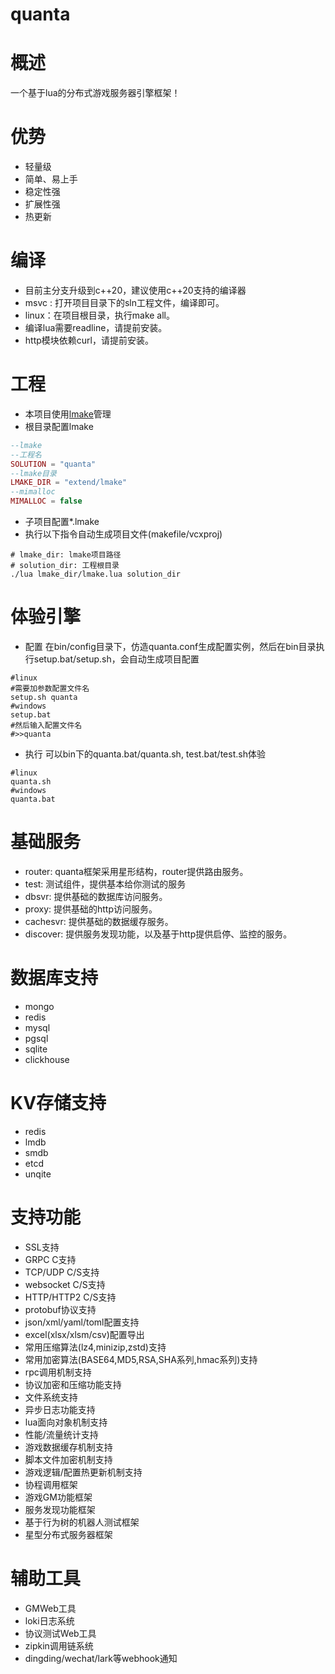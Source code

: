 # quanta

# 概述
一个基于lua的分布式游戏服务器引擎框架！

# 优势
- 轻量级
- 简单、易上手
- 稳定性强
- 扩展性强
- 热更新

# 编译
- 目前主分支升级到c++20，建议使用c++20支持的编译器
- msvc : 打开项目目录下的sln工程文件，编译即可。
- linux：在项目根目录，执行make all。
- 编译lua需要readline，请提前安装。
- http模块依赖curl，请提前安装。

# 工程
- 本项目使用[lmake](https://github.com/xiyoo0812/lmake.git)管理
- 根目录配置lmake
```lua
--lmake
--工程名
SOLUTION = "quanta"
--lmake目录
LMAKE_DIR = "extend/lmake"
--mimalloc
MIMALLOC = false
```
- 子项目配置*.lmake
- 执行以下指令自动生成项目文件(makefile/vcxproj)
```shell
# lmake_dir: lmake项目路径
# solution_dir: 工程根目录
./lua lmake_dir/lmake.lua solution_dir
```

# 体验引擎
- 配置
在bin/config目录下，仿造quanta.conf生成配置实例，然后在bin目录执行setup.bat/setup.sh，会自动生成项目配置
```shell
#linux
#需要加参数配置文件名
setup.sh quanta
#windows
setup.bat
#然后输入配置文件名
#>>quanta
```
- 执行
可以bin下的quanta.bat/quanta.sh, test.bat/test.sh体验
```shell
#linux
quanta.sh
#windows
quanta.bat
```

# 基础服务
- router: quanta框架采用星形结构，router提供路由服务。
- test: 测试组件，提供基本给你测试的服务
- dbsvr: 提供基础的数据库访问服务。
- proxy: 提供基础的http访问服务。
- cachesvr: 提供基础的数据缓存服务。
- discover: 提供服务发现功能，以及基于http提供启停、监控的服务。

# 数据库支持
- mongo
- redis
- mysql
- pgsql
- sqlite
- clickhouse

# KV存储支持
- redis
- lmdb
- smdb
- etcd
- unqite

# 支持功能
- SSL支持
- GRPC C支持
- TCP/UDP C/S支持
- websocket C/S支持
- HTTP/HTTP2 C/S支持
- protobuf协议支持
- json/xml/yaml/toml配置支持
- excel(xlsx/xlsm/csv)配置导出
- 常用压缩算法(lz4,minizip,zstd)支持
- 常用加密算法(BASE64,MD5,RSA,SHA系列,hmac系列)支持
- rpc调用机制支持
- 协议加密和压缩功能支持
- 文件系统支持
- 异步日志功能支持
- lua面向对象机制支持
- 性能/流量统计支持
- 游戏数据缓存机制支持
- 脚本文件加密机制支持
- 游戏逻辑/配置热更新机制支持
- 协程调用框架
- 游戏GM功能框架
- 服务发现功能框架
- 基于行为树的机器人测试框架
- 星型分布式服务器框架

# 辅助工具
- GMWeb工具
- loki日志系统
- 协议测试Web工具
- zipkin调用链系统
- dingding/wechat/lark等webhook通知
